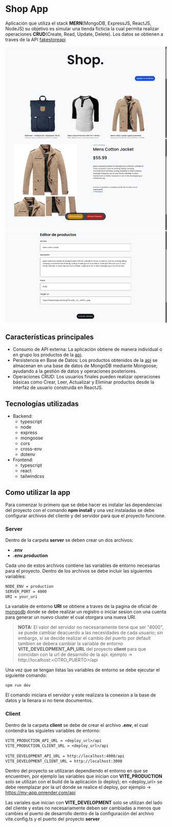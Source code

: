 # Shop App

Aplicación que utiliza el stack **MERN**(MongoDB, ExpressJS, ReactJS, NodeJS) su objetivo es simular una tienda ficticia la cual permita realizar operaciones **CRUD**(Create, Read, Update, Delete). Los datos se obtienen a traves de la API [fakestoreapi](https://fakestoreapi.com/)

![image-1](./assets/1.png)
![image-2](./assets/2.png)
![image-3](/assets/3.png)

## Características principales

- Consumo de API externa: La aplicación obtiene de manera individual o en grupo los productos de la [api](https://fakestoreapi.com/).
- Persistencia en Base de Datos: Los productos obtenidos de la [api](https://fakestoreapi.com/) se almacenan en una base de datos de MongoDB mediante Mongoose; ayudando a la gestión de datos y operaciones posteriores.
- Operaciones CRUD: Los usuarios finales pueden realizar operaciones básicas como Crear, Leer, Actualizar y Eliminar productos desde la interfaz de usuario construida en ReactJS.

## Tecnologías utilizadas

- Backend:
  - typescript
  - node
  - express
  - mongoose
  - cors
  - cross-env
  - dotenv
- Frontend:
  - typescript
  - react
  - tailwindcss

## Como utilizar la app

Para comenzar lo primero que se debe hacer es instalar las dependencias del proyecto con el comando **npm install** y una vez instaladas se debe configurar archivos del cliente y del servidor para que el proyecto funcione.

### Server

Dentro de la carpeta **server** se deben crear un dos archivos:

- **.env**
- **.env.production**

Cada uno de estos archivos contiene las variables de entorno necesarias para el proyecto. Dentro de los archivos se debe incluir las siguientes variables:

```
NODE_ENV = production
SERVER_PORT = 4000
URI = your_uri
```

La variable de entorno **URI** se obtiene a traves de la pagina de oficial de [mongodb](https://www.mongodb.com/) donde se debe realizar un registro o iniciar sesion con una cuenta para generar un nuevo cluster el cual otorgara una nueva URI.

> **NOTA:** El valor del servidor no necesariamente tiene que ser "4000", se puede cambiar deacuerdo a las necesidades de cada usuario; sin embargo, si se decide realizar el cambio del puerto por default tambien se debera cambiar la variable de entorno **VITE_DEVELOPMENT_API_URL** del proyecto **client** para que coincidan con la url de desarrollo de la api. ejemplo -> http://localhost:<OTRO_PUERTO>/api

Una vez que se tengan listas las variables de entorno se debe ejecutar el siguiente comando:

```
npm run dev
```

El comando iniciara el servidor y este realizara la conexion a la base de datos y la llenara si no tiene documentos.

### Client

Dentro de la carpeta **client** se debe de crear el archivo **.env**, el cual contendra las siguietes variables de entorno:

```
VITE_PRODUCTION_API_URL = <deploy_url>/api
VITE_PRODUCTION_CLIENT_URL = <deploy_url>/api

VITE_DEVELOPMENT_API_URL = http://localhost:4000/api
VITE_DEVELOPMENT_CLIENT_URL = http://localhost:3000
```

Dentro del proyecto se utilizaran dependiendo el entorno en que se encuentren, por ejemplo las variables que inician con **VITE_PRODUCTION** solo se utilizan con el build de la aplicación (o deploy); en <deploy_url> se debe reemplazar por la url donde se realice el deploy, por ejemplo -> https://my-app.onrender.com/api

Las variales que inician con **VITE_DEVELOPMENT** solo se utilizan del lado del cliente y estas no necesariamente deben ser cambiadas a menos que cambies el puerto de desarrollo dentro de la configuración del archivo vite.config.ts y el puerto del proyecto **server**
